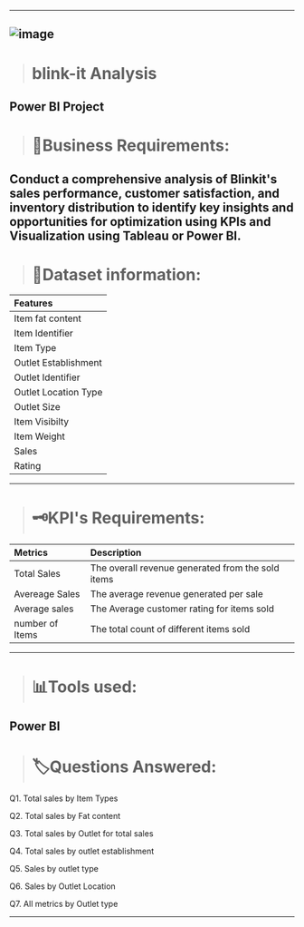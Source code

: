 ---------------------------------------------------
![image](https://github.com/user-attachments/assets/c6c0039c-bbb1-436f-bfb3-1e755cc217d2)
---------------------------------------------------
> # **blink-it Analysis**
 Power BI Project
----------------------------------------------------
> # 📜**Business Requirements:**

Conduct a comprehensive analysis of Blinkit's sales performance, customer satisfaction, and inventory distribution to identify key insights and opportunities for optimization using KPIs and Visualization using Tableau or Power BI.
---------------------------------------------------
> # 📌**Dataset information:**
|Features|
|:-----|
|Item fat content| 
|Item Identifier|
|Item Type|
|Outlet Establishment|
|Outlet Identifier|
|Outlet Location Type|
|Outlet Size|
|Item Visibilty|
|Item Weight|
|Sales|
|Rating|
---------------------------------------------------
> # 🗝**KPI's Requirements:**

|Metrics|Description|
|:-----|:-----|
|Total Sales| The overall revenue generated from the sold items|
|Avereage Sales| The average revenue generated per sale|
|Average sales| The Average customer rating for items sold|
|number of Items| The total count of different items sold|
---------------------------------------------------
> # 📊**Tools used:**
Power BI
---------------------------------------------------

> # 🏷**Questions Answered:**
Q1. Total sales by Item Types

Q2. Total sales by Fat content

Q3. Total sales by Outlet for total sales

Q4. Total sales by outlet establishment

Q5. Sales by outlet type

Q6. Sales by Outlet Location

Q7. All metrics by Outlet type

----------------------------------------------------
